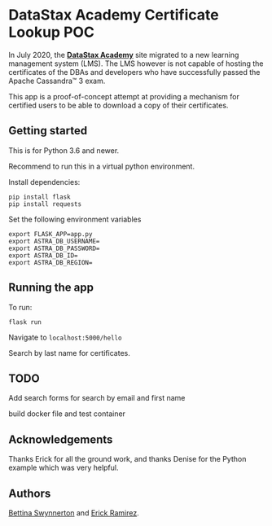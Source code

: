 # DataStax Academy Certificate Lookup POC
In July 2020, the [**DataStax Academy**](https://academy.datastax.com) site migrated to a new learning management system (LMS). The LMS however is not capable of hosting the certificates of the DBAs and developers who have successfully passed the Apache Cassandra™ 3 exam.

This app is a proof-of-concept attempt at providing a mechanism for certified users to be able to download a copy of their certificates.

## Getting started

This is for Python 3.6 and newer.

Recommend to run this in a virtual python environment.

Install dependencies:

```
pip install flask
pip install requests
```

Set the following environment variables

```
export FLASK_APP=app.py
export ASTRA_DB_USERNAME=
export ASTRA_DB_PASSWORD=
export ASTRA_DB_ID=
export ASTRA_DB_REGION=
```

## Running the app

To run:

```
flask run
```

Navigate to `localhost:5000/hello`

Search by last name for certificates.

## TODO

Add search forms for search by email and first name

build docker file and test container

## Acknowledgements

Thanks Erick for all the ground work, and thanks Denise for the Python example which was very helpful.


## Authors
[Bettina Swynnerton](https://github.com/bettinaswynnerton) and [Erick Ramirez](https://github.com/flightc).
